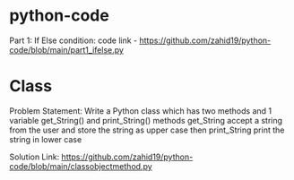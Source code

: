 # python-code
Part 1: If Else condition: code link - https://github.com/zahid19/python-code/blob/main/part1_ifelse.py

# Class
Problem Statement: Write a Python class which has two methods and 1 variable
get_String() and print_String() methods
get_String accept a string from the user and store the string as upper case
then print_String print the string in lower case

Solution Link: https://github.com/zahid19/python-code/blob/main/classobjectmethod.py
